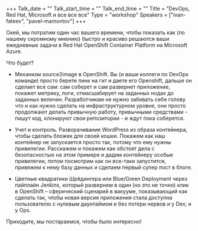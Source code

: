 +++
Talk_date = ""
Talk_start_time = ""
Talk_end_time = ""
Title = "DevOps, Red Hat, Microsoft и все все все"
Type = "workshop"
Speakers = ["ivan-fateev", "pavel-mamontov"]
+++

Окей, мы потратим один час вашего времени, чтобы показать как (по нашему скромному мнению) быстро и красиво решаются ваши ежедневные задачи в Red Hat OpenShift Container Platform на Microsoft Azure.

Что будет?

- Механизм source2image в OpenShift. Вы (и ваши коллеги по DevOps команде) просто берете линк на гит и даете его Openshift, дальше он сделает все сам: сам соберет и сам развернет приложение, покажет метрику, логи, отмасшабирует на заданных нодах до заданных величин. Разработчикам не нужно забивать себе голову что и как нужно сделать на инфраструктурном уровне, они просто продолжают делать привычную работу, привычными средствами - пишут код, клонируют свои репозитории - и ждут пока соберется.

- Учет и контроль. Разворачивание WordPress из образа контейнера, чтобы сделать бложек для своей кошки. Покажем как наш контейнер не запускается просто так, потому что ему нужны привилегии. Расскажем и покажем как обстоят дела с безопасностью на этом примере и дадим контейнеру особые привилегии, потом посмотрим как он все-таки запустится, привяжем к нему базу данных и сделаем первый супер пост в блоге. 

- Цветные квадратики Шрёдингера или Blue/Green Deployment через пайплайн Jenkins, который развернем в один (но это не точно) клик в OpenShift – сферический сценарий в вакууме, показывающий как сделать так, чтобы новая версия приложения стала доступна пользователю с нулевым даунтаймом и без потери нервов и у Dev, и у Ops. 

Приходите, мы постараемся, чтобы было интересно! 
